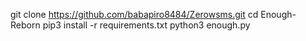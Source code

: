 git clone https://github.com/babapiro8484/Zerowsms.git
cd Enough-Reborn
pip3 install -r requirements.txt
python3 enough.py
